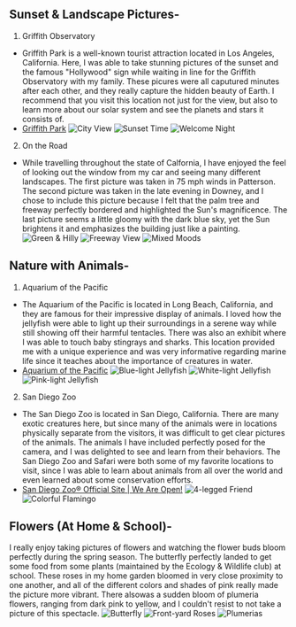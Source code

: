  
## Sunset & Landscape Pictures-
1. Griffith Observatory 
- Griffith Park is a well-known tourist attraction located in Los Angeles, California. Here, I was able to take stunning pictures of the sunset and the famous "Hollywood" sign while waiting in line for the Griffith Observatory with my family. These picures were all caputured minutes after each other, and they really capture the hidden beauty of Earth. I recommend that you visit this location not just for the view, but also to learn more about our solar system and see the planets and stars it consists of. 
- [Griffith Park](https://www.laparks.org/griffithpark/griffith-park-home-page/)
![City View](https://lh3.googleusercontent.com/O_nPl02rc9re6ezK1qaNHjt8pcedhEOHhF6lXBezlQcEOtMkXdqXth4eDrosrLcpaVuRw7sYEVtJG6-3YFCJ6X_BKkSKAtjvdowLoFzhioW5zxsBEnT2rQAN93eSyUIelOHR8OGnkLCJqfY2qKUDu6Jxcq1wKe2IU0q0HZAeF3p7F7UY0E076-c-u_poWvAjHFe-_gUdAhdniM7mYZ6xpqbCu5F5TbULtYa65irPBnc9GPVOIn550BS_-bdGC7WIiuRa9G2S3pXMDvfLtjUyQD2voHeEOqEpCLP8M1BPh5RDT5WfPb7MCkSO5VkRgUAqJpevN9HAXpRx-zCR8NOCWJKBn0vCvCkaR6IwSdaIukaSqXBeJGut8a6za0hQTCKxfXNfL4OSY-YLoYH02RwEWycX4UQTktPmochXquMraXvbs4bci2U9jeTZ5T1x_nt4Ke7VmhrhOimuEdNfaLcIUsiRKFA8LQ1mlTXjE2n6yM2ZPLkIU1H7Lvl-7qx60vSCABWA30QJA8TVDNHLu3nIHq4V5mU80ljA-qmkwFxNbAObhqnqifZGhWc_2McOcwI12N_jB7seUE7Uv0FELgdBjhsdum69EP7OgaB_FR7x7jyFFVerEUrgBDDEHpDbPqsdld9OeJ0LwjpsyD7bZMNxJKWxhki_bUC2yoplXZq5fUk59KsjyePZMBWWoDW3=w1250-h937-no?authuser=0)
![Sunset Time](https://lh3.googleusercontent.com/O6Iy5ACc9uv-dQm_gXn5WqkbQYr-AabouZIlQVA7erHeu2FYlYV53T0GTTww0vRYlHoorBV3yLpk3XZlyHbbbZAcJRn2PuloE7x4DIw7IB7uJDC_QjP6aIHUkX3q-kHYZcQIkDRbhriYeMr67JlUUMnIoGRcIBJMjYZxPsYbBDFh3gT8ZW_UT5EpZjmqyRpnAqwcgerAgSSB2CD1hSpEvaTkkjdu4hfNT1OJBNVKRshFPpAPpC2IbFhlX86-4BPnTaLRHMZQ8Nt_Uri5kW__j8V93GTbBn2-I6aavQrS2Md5Q3k_ScrW0h5_GAnLld0iL9OCI_0ByE29FRXkvHGO0rmWBTO7EErXRv8lejs2nATxtFK8h4KAThzMYhuwOMtW3XO405kGO0tMtBA4QRJpWHh_IiI52XWpAnD_ENB5bWhEtAWB83CLn7zm07qke8kdMR9-ScxunGzkK0ckpUTORMJyww1j3op5Hew0f2k0ZzznxwVgFovrtF1BOPQ0XH2cPVuy8dzXmgve3BX_w7dvB1d17OKgyTY5_mM3G26hcN1GJ1Xe2rzuE2VD1NWvM4gXnxhsjPgWHeOVcvHWg9wCfMYdjxSvSj6yfg7m3gaMzNRFc2VHq0dAUa0RI1l9O0yDN4e1dx62SRprNvV6zk49CteVj3vxqOK1F_R_vk268sbXRKCxJEnftOfDo6Ex=w1250-h937-no?authuser=0)
![Welcome Night](https://lh3.googleusercontent.com/fqrmvQD9tIKzjwq95nbmFKWpGNm-TiIx6MHy4Opk8ab89HVgfDX2QymFVsOCZhc3TPdfJtE8bDd0iJFrwla2fZMSFqJYdgSWh49Sb8tWpo2hrA7shoImrsFBM-yL51mr1dwu7mMTamMNKcJGH0ImzO5znlfc4XYIK5BFiZuy3-_MJNmPM7NbIJAgc7YdeebS4DsL-N7QE1RiFxIiEoi8u-b0WRsRFsXTGfFeyobQ0TxeXtEIad_7x1Ll5S0rYwulkanpV-MiAxxI5mEdogTzLXuwQM1hAo0QvkOTV6opckFk0v3omNjrVqiiZ4PcllXMXDP9Chz1j7HpolwICBkg0WyqlZG-pGdGmO2Osv6vjFC5-FdJWZqqv3EYSA2a8__imS--cK-LieLb5Gjb_5q9jOFGx9D8b9AnCCxoopkpjU8JESKnQzUqxKN_xUtzxk7gqsNcTrkyzSocpiRvl6CJFoFxdhf5X-4GRqmgCbLGlXHBPuGArMy-GJFGJf3M0MqnshYLwP499EC0TTo5_UnAiKGEfUF_X3Ux_GIyUD67SQRpOngD_FCU_F9A05ihJ4r10vrgK_4H0R_1wA8_7O6h_D83ZpGU_JMvvA4wQrH5e8zuNds676jrYgV8zPqoSw9tL7sd_L_36zMtgdo6dWi7kCtw4lWrO_ChL6rUccxjFmFhkITs9tbitj89J2hY=w1250-h937-no?authuser=0)
                                                                                                                                                                     
2. On the Road
- While travelling throughout the state of Calfornia, I have enjoyed the feel of looking out the window from my car and seeing many different landscapes. The first picture was taken in 75 mph winds in Patterson. The second picture was taken in the late evening in Downey, and I chose to include this picture because I felt that the palm tree and freeway perfectly bordered and highlighted the Sun's magnificence. The last picture seems a little gloomy with the dark blue sky, yet the Sun brightens it and emphasizes the building just like a painting.
![Green & Hilly](https://lh3.googleusercontent.com/nMYYvgCYYAfP3gOYMi-yr3PsEMd6kmEGXVTdvyKLCbCjGS4ljTj-qobCbbW_qT8l15k71cXgw1xFdsv66xAari46kqI5AtCwdEB7HOgrUo7eqansmpq8xZkxJGa_tkl866oe81EeLfJysZK07qIRPHxH6Oooy4x4UQ0sV4uVSGmL1-6b2pyTMp1oKHj49BCNtxK9CmZcMfAfrxoQifZwwCyIt5arWVbSPtvFigK50x4JwkEiEDVlXue0Ck-QsRcyvLwBo_bOKHeu_Y-AAYI-2plecse_nFCEHvIKN2NzRdcjt5NNVf46WafjoJY4x0oOuNExPuQWhCSgYBKy0otGUxJ4WFCM6B_dU5HZqIkW3Lv3nb3caToqCScIBkhdicrmWs6Fte8JI8wV7kftW--ayE4PoSUOgGEt_vFJ_4D1CIY8zZCLbjEDZ5xsz3WOS4dPbqXTMXdqRNYB4zZw221naZnbeSuHWtW1NwUEqyqgqJqqexhf33SbcLQieb8cNq579IMS9TtmkpxGJL3Dts64rHDF9eYpO7_dqhI-OTnXUhY6FgQ2Bh096etsyyMVmGBYVgx6VDcdob8JZtupAK0U-RC8yGK-JCTnhe7TToBQw-rfP6Vx1vG4V9S9G5QCNWzmH5Kt_CCbclRFHvTTU8UpcOpZKpKgX9GMIbICQcQ_7J41_SvVSlBUhRaCvgev=w1844-h937-no?authuser=0)
![Freeway View](https://lh3.googleusercontent.com/V6eQf5ernI9_WfCaZyAN4wyMKCNQb9y3EIyMiBtfAGSONfqn0hbxb4jhHGp2TK4f3iEieSnRHZhrVkWLMISmc_k_x99KiUFZMNjNqi6KXvOdy93ZXbG8wC2q4p9S6DqHk5YeG813JRPB72kOEjNVUpDKEGWmOU-_Q8X-v9k28w1pnHhw7nLxZO5yxIANLgX8ZMuWUMFD1vjcuaxSXY155t0nGcwLWLd_hRd_SlCXTNHK3Jy8rMTejwg13TFUfH85AGkqpSfmBN8JFizwkaV2C7OD5aV1qkZKoVeGlR0rLhlEZ5EiF1vn6bcG8nv87DAezCrFwd4evHHVGkpImAkI_HkJeACQla6CzUYqdjlolChbrQhU7Or2kWXNA6PdEVrpT-k-5G7L0tldooUE9axFmGzNSy45QoR9Vvqt501rFErIO47Yxd-_jvUMgsal6ZhfnCYr-MDRwWIQ8xdbmvnP0yt35y3H8tzXc1f96lY4F37GEiQq03KikIkvXl6xa1HPMnUBKt-kxAWSpEH4-tEI9iQIOQp6aC3YeDR74GdIw-Y3PnJl1cURROszrxFpbTTfd8-cUtwPhMd6pZeLPT-AA4BL03oJ1ZfA0CBYMS9-HaGeeplsCcffVf_Gw09D5iJxHDFDnQJCv9HIR29Kxf_EfELVIaj0NN-QwFSebypy83sRkPdBQO26vGOq2ITv=w1250-h937-no?authuser=0)
![Mixed Moods](https://lh3.googleusercontent.com/42j0SlC4Po74MeV7n4IQUGxfTLQ-QSMY76Q1d7sAhJHZLFNSlSdSjC6mKU9GOJ46QJJjaW9aMapCt2_b_FkXmrmCqOOfg0MQCYroSQtc7wuIPlVkU6BbNqdJGJQnODvnsEC7KG3XzngfiZnEgDupYMN8J2CQRr1mMr1hyfog45bCsKK-0R_s4wgNSrrKg6POyYXu8QWDdlmePU1WppBsAjUnvUYM3JW0mV2ctgPHiMGnnRxnPvOz8MdKWOxRsmkUyFizdJ2-rkua3ExjdDWqHQW35FrwgCvf_qnL9XB3ZbNYa4t97xiAfjc2l7jwNceX0yFg3PUD1ms53uwOYCaU3CAUv-mFl2M-TShNyzQuCxnFlnITUQuodXo9GnyDHMsLK636un1B4jNCLEJVyawFjRU9Hag0KrOEPgDD82T9pT6IhjBgwAKJ6Dhv1MM_xeoFpc0yEmHh5D2KHYFAw7MhSm5S4fIgb5PRfYJWNT3vx5-2pEnNblipFcaDNhJzjrXjsrR9ippdNk9oTvR_6Kha71HjvGtpV6wVr-FEqNjLEdE0qy25m_iZwS36x_fP3aRUr703J70dn0wBcrUgcGBTIdDF3ARCMtYD6nfvczuhzAlp1nM80Mu3AaU92-KlU6HD9M62Y-926vlG0dG6UE6iIei4WeEHJdi--IcTY7ogL5iPhM-hNFfCP6pzDcYN=w1250-h937-no?authuser=0)


## Nature with Animals-
1. Aquarium of the Pacific
- The Aquarium of the Pacific is located in Long Beach, California, and they are famous for their impressive display of animals. I loved how the jellyfish were able to light up their surroundings in a serene way while still showing off their harmful tentacles. There was also an exhibit where I was able to touch baby stingrays and sharks. This location provided me with a unique experience and was very informative regarding marine life since it teaches about the importance of creatures in water.
- [Aquarium of the Pacific](https://www.aquariumofpacific.org/)
![Blue-light Jellyfish](https://lh3.googleusercontent.com/zjP32ZaZBKB8OtkCzsKC-EIwWds7D3bzWGnDTdEaB-fiY0VR9EKIjkmelv5FA3ll_GhFNkd0OR0oLJzfCaCQ7OqJkiOq3L7o9lahWa0xggh7VIzGMMaFYG0HIXNTKxsSfGIhQk_tulrJU9FG4GOUCPwl2DITnhTPY8Jeqn6sNXxHXJHko2edcyZCFqVOBe3IAoJAyXkNDOBt-av-hiFbCntuFmA6K2VzuykuFVpKa77OYUEFnq1SCzUvko5GCnTQhG9wE-YDwdzhjle0gdhzhQZbJSp9cGw8GzOkNJVwmZ_p9oxi8XITdf9mAcyO6hcwVppD6qn2jR_I5PI5zviYnZ1JxsBtdpdeaGKnzKu85GNQTCkONY1f3RAkKf0lcoeMDhFCRwC4rHpvEC5IZRIC1x_avRAsDIQA2iZ1sJT_CyHg8ys77s_9r5fKW_LhURGfFfj64shecAfvxUp7f4ujS_bobtQtneEqJf8TiFCSC8ssGX6RN6cz4LKFxRSVPq2GTm69d6olu1mJYsbKYrybV-jvtV-wQmRy8blCUkUE763tITlMy7mpbi6MR5e2rYIjC13eERghO696E8p-5TBDc3umfIi_afD9wGzOdcS889JnMjRf-TYI1Zjd9QDU-6UVm_JmaSevRJZPhNZmvwA4jRyI1G084JbQRnaYB-OaVvoKoNPVn1xwwxmF9Mqa=w703-h937-no?authuser=0)
![White-light Jellyfish](https://lh3.googleusercontent.com/-r79JaBU61ZZUjW5y879Nfm5_9xn5KKX2R6_tx-wkj0DVNbU9-Mu9XOLu24AHM12ajypwZYoEKhQCoX0r7X7I6P1jOGfo3TFGXWkGnYc73MVMc8JkrrmDs2R-EhkOSAbJYGzHrpKfB6wTVnTGAk083zSqrSRNobp5dA_dS-7c11lfEBwQq6MVG5A73GW1Xffnw1TPfZqVKy9jruyv9aOjO464VfWlGNV_-aTwFwzdonMg2bh8hikZ8H6SPtgoQYrvgMG7bhjlQr-h67brSXwLCPK_P1Ni1jYRs4QNF2kXTONl5de5BcNTjttSvcS-UNK1gKV97ZzVabodKNGg34OfXGyEccgMoijNCA_7uhRlDdoGQpp2b4t61YAv3uLRjn5ZkcQR49_peVeQn3Y5kHAIzyELDFig5OpkTCAiB0AQAH7SQaQYP41pOZ35zO-8khPdYnrabM3sGi73uTRFZOHeUCmSVc07tU2ZxlbeIcgAoBBYOWYYt73dPS6SrPWF-bBXXvxJK-y2sRe07Uy93-W0hZPOXR-WxkWi2WE6VAEtS7KuhM91MQ1jFLI5Z85Ln_EE5LbkRkYrmvTt1YeZ-ChOu_TNragL07in66Spdjd5IPpft9npjxBkcRJq_X66E6_J5uxiax88zewTASMfPtlCzpTAv8Fkrdi99OxQy_dim-OeXpXvwECsHuOoaoD=w703-h937-no?authuser=0)
![Pink-light Jellyfish](https://lh3.googleusercontent.com/725Dm_qV1x_47NpunknAMaFBOH0pqLwqJX6Id0Skb_54G0A2wLOlHZh_vgekSqqitrXRINFmgJ0T-0OJzkBDtm13EN3DymsjX9sMI2u4wHMAqde9JTNjncTH0arg9OlM-AasPq0uKDE8Z5UpaFtImlMcFo3RrpHoE1pXb4sok9nWSV77y-PTPJgoNxXKlh2-CgoBpdxE6GVliD_ZUw2FCl_Cu6eSFt1nIfa-ky-3snXJrIUH7Y-1ZlUOQr07YDQQ3wrb_scRZUvyiXDkWfJL1w_zFVjvytLQZDcZq-1IZ48q8YmIzMJxTKxyp-QASHIwD3SKuSkPgG8Obayz9yAlauvecnRP2dB0pLH1nEiPpeG-Se2Q-6cqckDF5c-HG-FzzuE116Cz_WcN8kHCSX-8tTkq1rkJrBxdv9WDokQP9lYST72LZTcOChhOSWEMOKB5LifLR4vCFQS4TijfpEPmCNkaKYZgQeg0oYTM01KuDqNY9wLxN3WyehXXa8r21TnAhMMPknJ-OVjO4zXQJV8Gt7CGwAtpMF5hTMxkaJ6drVDhm_OwVQt8Hxgnqjbva9PKluXiQ6hWActa9S40Wup6WdHuxbMRc7ki6ELJAKwFpR5c2pCoBHj_3N6aZ_vB4_Is81iEhgdJrA_z9TPnEfRwW0WjH5WTGFLj-CD8zjSdro9Vuou7Ao41gJFVO-A4=w1250-h937-no?authuser=0)
                                                                                                                                                                     
2. San Diego Zoo
- The San Diego Zoo is located in San Diego, California. There are many exotic creatures here, but since many of the animals were in locations physically separate from the visitors, it was difficult to get clear pictures of the animals. The animals I have included perfectly posed for the camera, and I was delighted to see and learn from their behaviors. The San Diego Zoo and Safari were both some of my favorite locations to visit, since I was able to learn about animals from all over the world and even learned about some conservation efforts. 
- [San Diego Zoo® Official Site | We Are Open!](https://zoo.sandiegozoo.org/)
![4-legged Friend](https://lh3.googleusercontent.com/doULc1eJ5ZMrO9KFKwk9A1dRXlwi_sFhNvENZtWeYVvCBiRYx0lH2xzSsf-K1eR8C5nJRsQmf3Fif9fiuyKT9txn_0p7xmWq2QWIOCHvpxUvCUChej9tAIJgrUJ1m15Zx9vUYE6N5ruK92BgxR3tLzoNy6KJEwcR5LzZekFk3MLr5M0u_DZKbxkvTHfFy-FBPOWUVwbnI_U87Bm6GFXD77qPyZkN8lq__YJyZGi54JFEv3Chy9fvQ5d_2pT29eolAPh84tD_MopPYs5xlftjEM3rL8R-Vgj60hbrhfbVGoWfz7QOr7kUqz6bwaPGqcTigt8QVnEGNc7uB51Y8Kxs6SSOivyz8Av7ok0MP3fkMb9x4MyyzAr04mQcmkMGtf230Qv6dhcs4dK_VSh1zNcHS7h2NBmbIBVuX5nSm0Uop68D-6rg8ARPUq4mHNe2sbmJfyIHGD_GSUDtOEaH8FOJudDK5DQxaBQn20o6Uod4r6Zt3aafI3IWTZngiQTL6HFrkk8PpBTNqmQ3rdCGHcgxv3mFQOuuOHl95v71DiR5uez3FFjjbR-VwaJbZL5iZtpYNozbpVNXt5W6RGjPk87Gdl101WqQNOZiO5GgquF7p8KD9SBjqIPWcr6YiYihsjnO8oisdGkehdBj4f1bXuwWaSZ_ukPD7WflGWurptKgE8nDh08eBpqH31lEHXXa=w1250-h937-no?authuser=0)
![Colorful Flamingo](https://lh3.googleusercontent.com/b71FBVHA1KJYqP4qndzGivXbhh-RG_lYX5n5Jg9bobPYd9nAYlZNIImUB82TBPF5hmMAcXPtKkEYzAqCaKAtepvWVUnGlrFRjeauHpw8CM0in7dUFh-tajgbvCLm0L_-x9ODcYluQ4FS97xbNWn0wjgIZffbn7YEUV-UAOp8NH38D4HUIw5z1pQUlX8AO3hWo-OAy-UEIYXKg0jQkQqJPyUnAwZT6f1BilD_1fdsz8yHALZaqJiv0numZPK9j7ArSyEVvhCW_TgMB3DJoYFYDGd1a-XqrQdbS9_USeYmGq32v_bVj47F1pdTyO7urNNbIc2PL-NUvNJYxJn4DLCGHE6vCgZAauG7C10MnZhRv1ulJrA1_eI4EsDLcLheDDWBMsaclHkC_OHS2Q4wjYYWnECPgyQsG_rPLSxuNUnxRRmZcPP5qNQTK_IQr9nkXD9h7n4oj7FUc6vbA0OubvUNFsjVMvDe8zB6MV7orAwMTb0ifDbUz5IbJdXiLj9h3oJqlK2BUDePS0AXvvsogqcUgXUpTvL9UEVuzGsgD_-CPzzFbDDdkh8QWQEDXDD1o7OoDkWdJn5HKmEm54lB6_kvg5lwHRkzP7gaSVZnUXOLdyLdPqP1B1-pQAjeQSBtB9orHbBot0txLWNrL0O1TpDOz7TrOqmSBfuV8QQUD7L3soHilbwzlSiAjXPrU9MC=w703-h937-no?authuser=0)


## Flowers (At Home & School)-
I really enjoy taking pictures of flowers and watching the flower buds bloom perfectly during the spring season. The butterfly perfectly landed to get some food from some plants (maintained by the Ecology & Wildlife club) at school. These roses in my home garden bloomed in very close proximity to one another, and all of the different colors and shades of pink really made the picture more vibrant. There alsowas a sudden bloom of plumeria flowers, ranging from dark pink to yellow, and I couldn't resist to not take a picture of this spectacle. 
![Butterfly](https://lh3.googleusercontent.com/cezb-jnvNjFDaCukUpzbt1SJWlEPZyTYh0V9qfDKsUfc97JXyG-fcIFYKq8UTVHyQ0ZMScJrrIy0fPO0P6ppZFuB2nuPfk5JVmMykiHzykrCk7TDmrC_OQ_dlG0ZQEcgu3av2O-H8ktX8YHEk1I4PBylWwEwXuR4Xb6ywH9Y_WrjAOsIRLM2A4kb1uCJN8IkvwZDayW4FC6frtD66bd6p3NZYOGvD40MzrX6C2dhK-rRpOtWiHpccpIEryj0TENAcR4kOSfPotup9RSktar6e--5Bhwou7LyAIhSVth58XB98NRhIUxjpxTJ4FUKACTZKzkWkB67h-m6S3Av3S7uAm_goNzitkVTKyhWZXKbrCU7oBeAS9hW60IliV9fSf8Zbo1SEalxp-N4NoCSRRJ4SlxHUeQaIaWS7muxwTsctyUdrBo4lb-IWu7KfGJK1DA2nrdzqu3dPvj3wmnFfeivwWMJtsyOhQuEnnFH6cSgdyUs17uutxWmb-3p3CKU96qtYfueo8vQ0pMsG4rEdS9OGob0yeixxVjUXMgE7rWqTXkvYzAcDLIvGuET-fkdByCsal-hujbj1lYvO1ExL1N6rGCz1USkmcGwU-IfuvJoEhAhu-JXytQddsGJQVgch1CA3iuQY5X9dHWRH5VsG252-uKYmPWobyh4RMFYn-CtmL6FfdvQtQ-WEFHrd00d=w703-h937-no?authuser=0)
![Front-yard Roses](https://lh3.googleusercontent.com/fjGBrEUuoVD6khtuvSkThx-L8_9HhgMSSB-RQjs5y1OoYTR1I1S6t6Wd1CB67c-DWSRulLKUB6xqs6GUA5ZyuzWBCehp2vtcTcJxJBitX4hre822apNvd5zMLqhRZkBDDGqgzgSyVOAiUDRfviyHLZlguI1hVLi8GzEoAfaPDRnl6C3LyWSFbOvgkXNHVneWZXelFUjIkUmQuVkePMUPGbeXv2qOqk-mkdNAqemuWjXE7P-6LfqotMBncQURmNl_Q4UAD4ze5pWh9Se1cX8EtBSLWWzgKt136BUPvL9CcIUsgsSNsgg5yzgup6PF8TYdOhNZ644gkINNhvJKXaajUqA79bV4zwj0MCDcEIgDgla_DHV9nJ_wNzXSM1_ij4xRMxibB5WlGHRjvr7_yh4N6lZ4jVtoVyVwpoegREkR6kKkcCtUV4ppn3LYRZdD41cyM-PDXtdFTXnQ_wanrhtXUJRIbgp1TmJosQxssdS0vmlba3W0HLl1e4Jv2qmodk9tzGYZ5AXkHeV8YpyvIy7RpKFnxY_ec5Fzhpmwh50ESicKUS6Lri31s00ednFiQwnV3kDkfie90ioBMkbwizi-wZr3D9ayYQAs4OlDLnk5ygVArda00EjVwLYym--nW7oGcTurLWwc932f_g4SA0bYwvgGkVaxq4KeJtzitv0NtRaWzqtcXImWinQHFYt5=w772-h937-no?authuser=0)
![Plumerias](https://lh3.googleusercontent.com/vj-rY5mZR_3YuT1vypLEjUL8qjI-JdoyavQ1YpLtPZ5wZLzA34ONaF6qf5gIF4hn-KenPnDCQbxJ2vKf_Kbug6ALO0e76ftAZOo0EZMFCoqM2MP_LZobqVtMWLZb2YgfYgByOY4zcVuE7efORiOwfoeQcB3RwvoYuC-dXmBk4nzjFQSwkTNpSjVAVWCY0MUWG_6MtXI1kdmJc5e_Yoe2cPyJgX6XxnuNrT-X1VoV_6Bm3jmb7yvYw8J7UdM7pXuSTr2iwDhyQyEZxMdt9i6x0zE0DxhG4hvLg1rcZuXeQV0FwLa9TyU07V6oinlzdaTPadswVtE4vlc-VcPzbDEdHA6LejocPxFBJa36L0UY9FmxOz5e9C5Dp9ZNIDZccTnVoLyYs_XTFl8xVJEz5J8X9c06pFOHj92YJFT4_fDqdyEU3gUezshdbNgZH5ACHjPlGvfiBncvifM3rIIzxMp1ZDQEDFRqPTKi3pCPjg5oSHiMOYZKVvrap030qQknURLTeDxVyL19K1xuiGA-25JlcTXrGaotyB9rQPf_GP0Z9L7etFvzVRH_ZGUuAJm7wewojAorer3vio1wAIYrC-5bmjZmfbxaamung3eZHf1OgKUAn3jVCK0ftWd3DLT16bT2tEt6E0bVC6fFNm6hhKW18vjLadDcc7iW1qha-jSOOdRnWgedQae9R9pG83-m=w703-h937-no?authuser=0)
